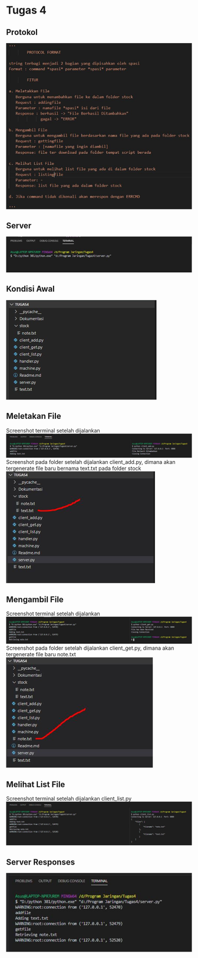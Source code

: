 <h1>Tugas 4</h1>

<h2>Protokol</h2>
<img src="Dokumentasi/protokol.JPG" >
<h2>Server</h2>
<img src="Dokumentasi/server.JPG" >
<h2>Kondisi Awal</h2>
<img src="Dokumentasi/awal.jpg" >
<h2>Meletakan File</h2>
Screenshot terminal setelah dijalankan
<img src="Dokumentasi/addfileterminal.JPG" >
Screenshot pada folder setelah dijalankan client_add.py, dimana akan tergenerate file baru bernama text.txt pada folder stock
<img src="Dokumentasi/addsetelahdijalankan.JPG" >
<h2>Mengambil File</h2>
Screenshot terminal setelah dijalankan
<img src="Dokumentasi/getfileterminal.JPG" >
Screenshot pada folder setelah dijalankan client_get.py, dimana akan tergenerate file baru note.txt
<img src="Dokumentasi/getsetelahdijalankan.JPG" >
<h2>Melihat List File</h2>
Screenshot terminal setelah dijalankan client_list.py
<img src="Dokumentasi/listfileterminal.JPG" >
<h2>Server Responses</h2>
<img src="Dokumentasi/serverresponeses.JPG" >
